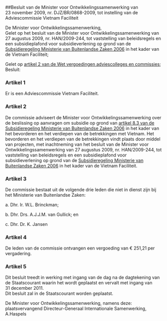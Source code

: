 <meta http-equiv='Content-Type' content='text/html; charset=utf-8' />

##Besluit van de Minister voor Ontwikkelingssamenwerking van 23 november 2009, nr. DJZ/BR/0868-2009, tot instelling van de Adviescommissie Vietnam Faciliteit

De Minister voor Ontwikkelingssamenwerking,  
Gelet op het besluit van de Minister voor Ontwikkelingssamenwerking van 27 augustus 2009, nr. HAN/2009-244, tot vaststelling van beleidsregels en een subsidieplafond voor subsidieverlening op grond van de [Subsidieregeling Ministerie van Buitenlandse Zaken 2006](../../../../../../../ministeriele-regeling/besluit/vaststelling/beleidsregels/en/subsidieplafond/subsidieverlening/ex/etc/BWBR0026343/README.md) in het kader van de Vietnam Faciliteit;

Gelet op [artikel 2 van de Wet vergoedingen adviescolleges en commissies](../../../../../../../wet/wet/vergoedingen/adviescolleges/en/commissies/BWBR0024775/README.md);
Besluit:    

### Artikel  1  

Er is een Adviescommissie Vietnam Faciliteit.  

### Artikel  2  

De commissie adviseert de Minister voor Ontwikkelingssamenwerking over de beslissing op aanvragen om subsidie op grond van [artikel 8.3 van de Subsidieregeling Ministerie van Buitenlandse Zaken 2006](../../../../../../../ministeriele-regeling/subsidieregeling/ministerie/van/buitenlandse/zaken/2006/BWBR0019366/README.md) in het kader van het bevorderen en het verdiepen van de betrekkingen met Vietnam. Het bevorderen en het verdiepen van de betrekkingen vindt plaats door middel van projecten, met inachtneming van het besluit van de Minister voor Ontwikkelingssamenwerking van 27 augustus 2009, nr. HAN/2009-244, tot vaststelling van beleidsregels en een subsidieplafond voor subsidieverlening op grond van de [Subsidieregeling Ministerie van Buitenlandse Zaken 2006](../../../../../../../ministeriele-regeling/besluit/vaststelling/beleidsregels/en/subsidieplafond/subsidieverlening/ex/etc/BWBR0026343/README.md) in het kader van de Vietnam Faciliteit.  

### Artikel  3  

De commissie bestaat uit de volgende drie leden die niet in dienst zijn bij het Ministerie van Buitenlandse Zaken: 

a. Dhr. Ir. W.L. Brinckman;  

b. Dhr. Drs. A.J.J.M. van Gullick; en  

c. Dhr. Dr. K. Jansen    

### Artikel  4  

De leden van de commissie ontvangen een vergoeding van € 251,21 per vergadering.  

### Artikel  5  

Dit besluit treedt in werking met ingang van de dag na de dagtekening van de Staatscourant waarin het wordt geplaatst en vervalt met ingang van 31 december 2011.  
Dit besluit zal in de Staatscourant worden geplaatst.  

De 
Minister voor Ontwikkelingssamenwerking, namens deze:
plaatsvervangend Directeur-Generaal Internationale Samenwerking, 
A.Haspels   
